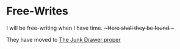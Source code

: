 # Free-Writes

I will be free-writing when I have time. ~~~Here shall they be found.~~~

They have moved to [The Junk Drawer
proper](https://benknoble.github.io/writings)
